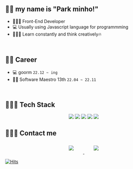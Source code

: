 ## 👋🏻 my name is "Park minho!" 

- 👩🏻‍💼   Front-End Developer
- 💻   Usually using Javascript language for programmming
- 👩🏻‍🏫   Learn constantly and think creatively🔥
<br>

## 🧑‍💻 Career
- 💻 goorm  `22.12 ~ ing`
- 👩‍💻 Software Maestro 13th  `22.04 ~ 22.11`
<br>

## 👩🏻‍💻 Tech Stack 

<p align="center">
    <img src="https://img.shields.io/badge/Javascript-F7DF1E?style=flat-square&logo=javascript&logoColor=white"/>
    <img src="https://img.shields.io/badge/Typescript-3178C6?style=flat-square&logo=typescript&logoColor=white"/>
    <img src="https://img.shields.io/badge/React-61DAFB?style=flat-square&logo=react&logoColor=white"/>
    <img src="https://img.shields.io/badge/Redux-764ABC?style=flat-square&logo=redux&logoColor=white"/>
    <img src="https://img.shields.io/badge/React Query-FF4154?style=flat-square&logo=react query&logoColor=white"/>
</p>
</p>


## 🙋🏻‍♀️ Contact me

<div align="center">
    <a href="https://parkparkpark.tistory.com/">
        <img 
            src="https://img.shields.io/badge/tistory-f05032?style=for-the-badge&logo=tistory&logoColor=white&link=https://instagram.com/leejieuns2/"
            style="height: auto; margin-left: 20px; margin-right: 20px; padding: 10px;"/>
    </a>
    <a href="https://www.linkedin.com/in/%EB%AF%BC%ED%98%B8-%EB%B0%95-023b65237/">
        <img 
            src="https://img.shields.io/badge/linkedin-0A66C2?style=for-the-badge&logo=linkedin&logoColor=white&link=https://www.linkedin.com/in/minho-park-023b65237" style="height: auto; margin-left: 20px; margin-right: 20px; padding: 10px;"/>
    </a>
</div>

[![Hits](https://hits.seeyoufarm.com/api/count/incr/badge.svg?url=https%3A%2F%2Fgithub.com%2Fpmhxhsj&count_bg=%2379C83D&title_bg=%23555555&icon=&icon_color=%23E7E7E7&title=hits&edge_flat=false)](https://hits.seeyoufarm.com)


